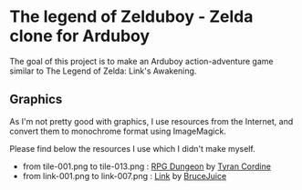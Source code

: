 # The legend of Zelduboy - Zelda clone for Arduboy

The goal of this project is to make an Arduboy action-adventure game similar to The Legend of Zelda: Link's Awakening.

## Graphics

As I'm not pretty good with graphics, I use resources from the Internet, and convert them to monochrome format using ImageMagick.

Please find below the resources I use which I didn't make myself.

* from tile-001.png to tile-013.png : [RPG Dungeon](https://opengameart.org/content/rpg-dungeon) by [Tyran Cordine](https://opengameart.org/users/tyran-cordine)
* from link-001.png to link-007.png : [Link](https://www.spriters-resource.com/game_boy_gbc/thelegendofzeldalinksawakeningdx/sheet/9436/) by [BruceJuice](https://www.spriters-resource.com/submitter/BruceJuice/)
